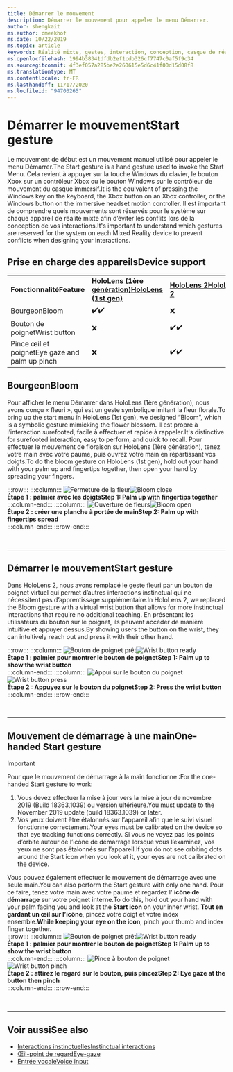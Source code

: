 ```yaml
---
title: Démarrer le mouvement
description: Démarrer le mouvement pour appeler le menu Démarrer.
author: shengkait
ms.author: cmeekhof
ms.date: 10/22/2019
ms.topic: article
keywords: Réalité mixte, gestes, interaction, conception, casque de réalité mixte, casque Windows Mixed realisation, casque de réalité virtuelle, HoloLens, MRTK, kit de pratiques de réalité mixte, fleuri
ms.openlocfilehash: 1994b38341dfdb2ef1cdb326cf7747c0af5f9c34
ms.sourcegitcommit: 4f3ef057a285be2e260615e5d6c41f00d15d08f8
ms.translationtype: MT
ms.contentlocale: fr-FR
ms.lasthandoff: 11/17/2020
ms.locfileid: "94703265"
---
```

# <a name="start-gesture"></a><span data-ttu-id="eef8b-104">Démarrer le mouvement</span><span class="sxs-lookup"><span data-stu-id="eef8b-104">Start gesture</span></span>

<span data-ttu-id="eef8b-105">Le mouvement de début est un mouvement manuel utilisé pour appeler le menu Démarrer.</span><span class="sxs-lookup"><span data-stu-id="eef8b-105">The Start gesture is a hand gesture used to invoke the Start Menu.</span></span> <span data-ttu-id="eef8b-106">Cela revient à appuyer sur la touche Windows du clavier, le bouton Xbox sur un contrôleur Xbox ou le bouton Windows sur le contrôleur de mouvement du casque immersif.</span><span class="sxs-lookup"><span data-stu-id="eef8b-106">It is the equivalent of pressing the Windows key on the keyboard, the Xbox button on an Xbox controller, or the Windows button on the immersive headset motion controller.</span></span> <span data-ttu-id="eef8b-107">Il est important de comprendre quels mouvements sont réservés pour le système sur chaque appareil de réalité mixte afin d’éviter les conflits lors de la conception de vos interactions.</span><span class="sxs-lookup"><span data-stu-id="eef8b-107">It's important to understand which gestures are reserved for the system on each Mixed Reality device to prevent conflicts when designing your interactions.</span></span>

## <a name="device-support"></a><span data-ttu-id="eef8b-108">Prise en charge des appareils</span><span class="sxs-lookup"><span data-stu-id="eef8b-108">Device support</span></span>

<table>
    <colgroup>
    <col width="25%" />
    <col width="25%" />
    <col width="25%" />
    <col width="25%" />
    </colgroup>
    <tr>
        <td><span data-ttu-id="eef8b-109"><strong>Fonctionnalité</strong></span><span class="sxs-lookup"><span data-stu-id="eef8b-109"><strong>Feature</strong></span></span></td>
        <td><span data-ttu-id="eef8b-110"><a href="../hololens-hardware-details.md"><strong>HoloLens (1ère génération)</strong></a></span><span class="sxs-lookup"><span data-stu-id="eef8b-110"><a href="../hololens-hardware-details.md"><strong>HoloLens (1st gen)</strong></a></span></span></td>
        <td><span data-ttu-id="eef8b-111"><a href="https://docs.microsoft.com/hololens/hololens2-hardware"><strong>HoloLens 2</strong></span><span class="sxs-lookup"><span data-stu-id="eef8b-111"><a href="https://docs.microsoft.com/hololens/hololens2-hardware"><strong>HoloLens 2</strong></span></span></td>
        <td><span data-ttu-id="eef8b-112"><a href="../discover/immersive-headset-hardware-details.md"><strong>Casques immersifs</strong></a></span><span class="sxs-lookup"><span data-stu-id="eef8b-112"><a href="../discover/immersive-headset-hardware-details.md"><strong>Immersive headsets</strong></a></span></span></td>
    </tr>
     <tr>
        <td><span data-ttu-id="eef8b-113">Bourgeon</span><span class="sxs-lookup"><span data-stu-id="eef8b-113">Bloom</span></span></td>
        <td><span data-ttu-id="eef8b-114">✔️</span><span class="sxs-lookup"><span data-stu-id="eef8b-114">✔️</span></span></td>
        <td>❌</td>
        <td>❌</td>
    </tr>
     <tr>
        <td><span data-ttu-id="eef8b-115">Bouton de poignet</span><span class="sxs-lookup"><span data-stu-id="eef8b-115">Wrist button</span></span></td>
        <td>❌</td>
        <td><span data-ttu-id="eef8b-116">✔️</span><span class="sxs-lookup"><span data-stu-id="eef8b-116">✔️</span></span></td>
        <td>❌</td>
    </tr>
    <tr>
        <td><span data-ttu-id="eef8b-117">Pince œil et poignet</span><span class="sxs-lookup"><span data-stu-id="eef8b-117">Eye gaze and palm up pinch</span></span></td>
        <td>❌</td>
        <td><span data-ttu-id="eef8b-118">✔️</span><span class="sxs-lookup"><span data-stu-id="eef8b-118">✔️</span></span></td>
        <td>❌</td>
    </tr>
</table>

## <a name="bloom"></a><span data-ttu-id="eef8b-119">Bourgeon</span><span class="sxs-lookup"><span data-stu-id="eef8b-119">Bloom</span></span>
<span data-ttu-id="eef8b-120">Pour afficher le menu Démarrer dans HoloLens (1ère génération), nous avons conçu « fleuri », qui est un geste symbolique imitant la fleur florale.</span><span class="sxs-lookup"><span data-stu-id="eef8b-120">To bring up the start menu in HoloLens (1st gen), we designed “Bloom”, which is a symbolic gesture mimicking the flower blossom.</span></span> <span data-ttu-id="eef8b-121">Il est propre à l’interaction surefooted, facile à effectuer et rapide à rappeler.</span><span class="sxs-lookup"><span data-stu-id="eef8b-121">It's distinctive for surefooted interaction, easy to perform, and quick to recall.</span></span> <span data-ttu-id="eef8b-122">Pour effectuer le mouvement de floraison sur HoloLens (1ère génération), tenez votre main avec votre paume, puis ouvrez votre main en répartissant vos doigts.</span><span class="sxs-lookup"><span data-stu-id="eef8b-122">To do the bloom gesture on HoloLens (1st gen), hold out your hand with your palm up and fingertips together, then open your hand by spreading your fingers.</span></span>

:::row:::
    :::column:::
        <span data-ttu-id="eef8b-123">![Fermeture de la fleur](images/bloom-close.png)</span><span class="sxs-lookup"><span data-stu-id="eef8b-123">![Bloom close](images/bloom-close.png)</span></span><br>
        <span data-ttu-id="eef8b-124">**Étape 1 : palmier avec les doigts**</span><span class="sxs-lookup"><span data-stu-id="eef8b-124">**Step 1: Palm up with fingertips together**</span></span><br>
    :::column-end:::
    :::column:::
        <span data-ttu-id="eef8b-125">![Ouverture de fleurs](images/bloom-open.png)</span><span class="sxs-lookup"><span data-stu-id="eef8b-125">![Bloom open](images/bloom-open.png)</span></span><br>
        <span data-ttu-id="eef8b-126">**Étape 2 : créer une planche à portée de main**</span><span class="sxs-lookup"><span data-stu-id="eef8b-126">**Step 2: Palm up with fingertips spread**</span></span><br>
    :::column-end:::
:::row-end:::

<br>

---

## <a name="start-gesture"></a><span data-ttu-id="eef8b-127">Démarrer le mouvement</span><span class="sxs-lookup"><span data-stu-id="eef8b-127">Start gesture</span></span>
<span data-ttu-id="eef8b-128">Dans HoloLens 2, nous avons remplacé le geste fleuri par un bouton de poignet virtuel qui permet d’autres interactions instinctual qui ne nécessitent pas d’apprentissage supplémentaire.</span><span class="sxs-lookup"><span data-stu-id="eef8b-128">In HoloLens 2, we replaced the Bloom gesture with a virtual wrist button that allows for more instinctual interactions that require no additional teaching.</span></span> <span data-ttu-id="eef8b-129">En présentant les utilisateurs du bouton sur le poignet, ils peuvent accéder de manière intuitive et appuyer dessus.</span><span class="sxs-lookup"><span data-stu-id="eef8b-129">By showing users the button on the wrist, they can intuitively reach out and press it with their other hand.</span></span>

:::row:::
    :::column:::
        <span data-ttu-id="eef8b-130">![Bouton de poignet prêt](images/wrist-button-ready.png)</span><span class="sxs-lookup"><span data-stu-id="eef8b-130">![Wrist button ready](images/wrist-button-ready.png)</span></span><br>
        <span data-ttu-id="eef8b-131">**Étape 1 : palmier pour montrer le bouton de poignet**</span><span class="sxs-lookup"><span data-stu-id="eef8b-131">**Step 1: Palm up to show the wrist button**</span></span><br>
    :::column-end:::
    :::column:::
        <span data-ttu-id="eef8b-132">![Appui sur le bouton du poignet](images/wrist-button-press.png)</span><span class="sxs-lookup"><span data-stu-id="eef8b-132">![Wrist button press](images/wrist-button-press.png)</span></span><br>
        <span data-ttu-id="eef8b-133">**Étape 2 : Appuyez sur le bouton du poignet**</span><span class="sxs-lookup"><span data-stu-id="eef8b-133">**Step 2: Press the wrist button**</span></span><br>
    :::column-end:::
:::row-end:::

<br>

---


## <a name="one-handed-start-gesture"></a><span data-ttu-id="eef8b-134">Mouvement de démarrage à une main</span><span class="sxs-lookup"><span data-stu-id="eef8b-134">One-handed Start gesture</span></span>

> [!IMPORTANT]
> <span data-ttu-id="eef8b-135">Pour que le mouvement de démarrage à la main fonctionne :</span><span class="sxs-lookup"><span data-stu-id="eef8b-135">For the one-handed Start gesture to work:</span></span>
>
> 1. <span data-ttu-id="eef8b-136">Vous devez effectuer la mise à jour vers la mise à jour de novembre 2019 (Build 18363,1039) ou version ultérieure.</span><span class="sxs-lookup"><span data-stu-id="eef8b-136">You must update to the November 2019 update (build 18363.1039) or later.</span></span>
> 1. <span data-ttu-id="eef8b-137">Vos yeux doivent être étalonnés sur l’appareil afin que le suivi visuel fonctionne correctement.</span><span class="sxs-lookup"><span data-stu-id="eef8b-137">Your eyes must be calibrated on the device so that eye tracking functions correctly.</span></span> <span data-ttu-id="eef8b-138">Si vous ne voyez pas les points d’orbite autour de l’icône de démarrage lorsque vous l’examinez, vos yeux ne sont pas étalonnés sur l’appareil.</span><span class="sxs-lookup"><span data-stu-id="eef8b-138">If you do not see orbiting dots around the Start icon when you look at it, your eyes are not calibrated on the device.</span></span>

<span data-ttu-id="eef8b-139">Vous pouvez également effectuer le mouvement de démarrage avec une seule main.</span><span class="sxs-lookup"><span data-stu-id="eef8b-139">You can also perform the Start gesture with only one hand.</span></span> <span data-ttu-id="eef8b-140">Pour ce faire, tenez votre main avec votre paume et regardez l' **icône de démarrage** sur votre poignet interne.</span><span class="sxs-lookup"><span data-stu-id="eef8b-140">To do this, hold out your hand with your palm facing you and look at the **Start icon** on your inner wrist.</span></span> <span data-ttu-id="eef8b-141">**Tout en gardant un œil sur l’icône**, pincez votre doigt et votre index ensemble.</span><span class="sxs-lookup"><span data-stu-id="eef8b-141">**While keeping your eye on the icon**, pinch your thumb and index finger together.</span></span><br>
:::row:::
    :::column:::
        <span data-ttu-id="eef8b-142">![Bouton de poignet prêt](images/wrist-button-ready.png)</span><span class="sxs-lookup"><span data-stu-id="eef8b-142">![Wrist button ready](images/wrist-button-ready.png)</span></span><br>
        <span data-ttu-id="eef8b-143">**Étape 1 : palmier pour montrer le bouton de poignet**</span><span class="sxs-lookup"><span data-stu-id="eef8b-143">**Step 1: Palm up to show the wrist button**</span></span><br>
    :::column-end:::
    :::column:::
        <span data-ttu-id="eef8b-144">![Pince à bouton de poignet](images/wrist-button-pinch.png)</span><span class="sxs-lookup"><span data-stu-id="eef8b-144">![Wrist button pinch](images/wrist-button-pinch.png)</span></span><br>
        <span data-ttu-id="eef8b-145">**Étape 2 : attirez le regard sur le bouton, puis pincez**</span><span class="sxs-lookup"><span data-stu-id="eef8b-145">**Step 2: Eye gaze at the button then pinch**</span></span><br>
    :::column-end:::
:::row-end:::

<br>

---

## <a name="see-also"></a><span data-ttu-id="eef8b-146">Voir aussi</span><span class="sxs-lookup"><span data-stu-id="eef8b-146">See also</span></span>

* [<span data-ttu-id="eef8b-147">Interactions instinctuelles</span><span class="sxs-lookup"><span data-stu-id="eef8b-147">Instinctual interactions</span></span>](interaction-fundamentals.md)
* [<span data-ttu-id="eef8b-148">Œil-point de regard</span><span class="sxs-lookup"><span data-stu-id="eef8b-148">Eye-gaze</span></span>](eye-tracking.md)
* [<span data-ttu-id="eef8b-149">Entrée vocale</span><span class="sxs-lookup"><span data-stu-id="eef8b-149">Voice input</span></span>](voice-input.md)
